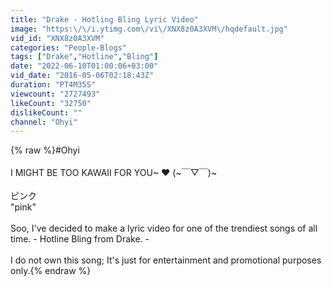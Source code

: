 ```yaml
---
title: "Drake - Hotling Bling Lyric Video"
image: "https:\/\/i.ytimg.com\/vi\/XNX8z0A3XVM\/hqdefault.jpg"
vid_id: "XNX8z0A3XVM"
categories: "People-Blogs"
tags: ["Drake","Hotline","Bling"]
date: "2022-06-10T01:00:06+03:00"
vid_date: "2016-05-06T02:18:43Z"
duration: "PT4M35S"
viewcount: "2727493"
likeCount: "32750"
dislikeCount: ""
channel: "Ohyi"
---
```

{% raw %}#Ohyi<br /><br />I MIGHT BE TOO KAWAII FOR YOU~ ❤️ (~￣▽￣)~<br /><br />ピンク<br />&quot;pink&quot;<br /><br />Soo, I've decided to make a lyric video for one of the trendiest songs of all time. - Hotline Bling from Drake. -<br /><br />I do not own this song; It's just for entertainment and promotional purposes only.{% endraw %}
